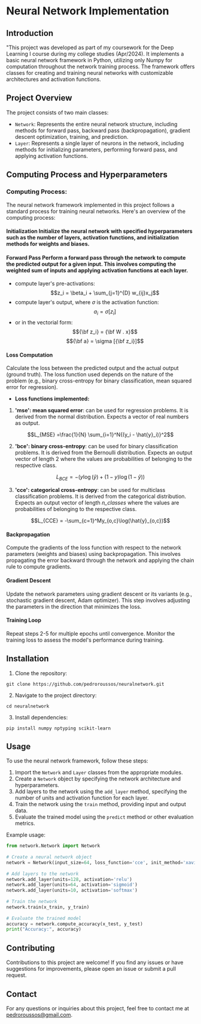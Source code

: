 # Neural Network Implementation  
  
## Introduction  
"This project was developed as part of my coursework for the Deep Learning I course during my college studies (Apr/2024). It implements a basic neural network framework in Python, utilizing only Numpy for computation throughout the network training process. The framework offers classes for creating and training neural networks with customizable architectures and activation functions.  
  
## Project Overview  
The project consists of two main classes:  
- `Network`: Represents the entire neural network structure, including methods for forward pass, backward pass (backpropagation), gradient descent optimization, training, and prediction.  
- `Layer`: Represents a single layer of neurons in the network, including methods for initializing parameters, performing forward pass, and applying activation functions.  
  
  
  
## Computing Process and Hyperparameters    
### Computing Process:    
The neural network framework implemented in this project follows a standard process for training neural networks. Here's an overview of the computing process:    
    
#### Initialization Initialize the neural network with specified hyperparameters such as the number of layers, activation functions, and initialization methods for weights and biases.    
    
#### Forward Pass Perform a forward pass through the network to compute the predicted output for a given input. This involves computing the weighted sum of inputs and applying activation functions at each layer.    
    
- compute layer's pre-activations:    
$$z_i = \beta_i +  \sum_{j=1}^{D} w_{ij}x_j$$    
- compute layer's output, where $\sigma$ is the activation function:    
$$a_i = \sigma[z_i]$$    
- or in the vectorial form:    
$${\bf z_i} = {\bf W . x}$$ 
$${\bf a} = \sigma [{\bf z_i}]$$    
    
   
#### Loss Computation  
Calculate the loss between the predicted output and the actual output (ground truth). The loss function used depends on the nature of the problem (e.g., binary cross-entropy for binary classification, mean squared error for regression).    
  
- **Loss functions implemented:**  
1. **'mse': mean squared error**: can be used for regression problems. It is derived from the normal distribution. Expects a vector of real numbers as output.  

$$L_{MSE} =\frac{1}{N} \sum_{i=1}^N{(y_i - \hat{y}_i)}^2$$  
      
2. **'bce': binary cross-entropy**: can be used for binary classification problems. It is derived from the Bernoulli distribution. Expects an output vector of length 2 where the values are probabilities of belonging to the respective class.
 
$$L_{BCE} = {-(y\log(\hat{y}) + (1 - y)\log(1 - \hat{y}))}$$ 
 
3. **'cce': categorical cross-entropy**: can be used for multiclass classification problems. It is derived from the categorical distribution. Expects an output vector of length *n_classes* where the values are probabilities of belonging to the respective class.  
 
$$L_{CCE} = -\sum_{c=1}^My_{o,c}\log(\hat{y}_{o,c})$$  
                
#### Backpropagation  
Compute the gradients of the loss function with respect to the network parameters (weights and biases) using backpropagation. This involves propagating the error backward through the network and applying the chain rule to compute gradients.    
    
#### Gradient Descent  
Update the network parameters using gradient descent or its variants (e.g., stochastic gradient descent, Adam optimizer). This step involves adjusting the parameters in the direction that minimizes the loss.    
    
#### Training Loop  
Repeat steps 2-5 for multiple epochs until convergence. Monitor the training loss to assess the model's performance during training.  
  
## Installation  
1. Clone the repository:  
```commandline  
git clone https://github.com/pedroroussos/neuralnetwork.git  
```  
2. Navigate to the project directory:  
```commandline  
cd neuralnetwork  
```  
3. Install dependencies:  
```commandline  
pip install numpy nptyping scikit-learn  
```  
  
## Usage  
To use the neural network framework, follow these steps:  
1. Import the `Network` and `Layer` classes from the appropriate modules.  
2. Create a `Network` object by specifying the network architecture and hyperparameters.  
3. Add layers to the network using the `add_layer` method, specifying the number of units and activation function for each layer.  
4. Train the network using the `train` method, providing input and output data.  
5. Evaluate the trained model using the `predict` method or other evaluation metrics.  
  
Example usage:  
```python  
from network.Network import Network  
  
# Create a neural network object  
network = Network(input_size=64, loss_function='cce', init_method='xavier', batch_size=2, n_epochs=100, learning_rate=0.01, optimizer='adam')  
  
# Add layers to the network  
network.add_layer(units=128, activation='relu')  
network.add_layer(units=64, activation='sigmoid')  
network.add_layer(units=10, activation='softmax')  
  
# Train the network  
network.train(x_train, y_train)  
  
# Evaluate the trained model  
accuracy = network.compute_accuracy(x_test, y_test)  
print("Accuracy:", accuracy)  
```  
  ## Contributing  
Contributions to this project are welcome! If you find any issues or have suggestions for improvements, please open an issue or submit a pull request.  
  
## Contact  
For any questions or inquiries about this project, feel free to contact me at pedroroussos@gmail.com.